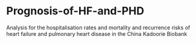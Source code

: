 # Prognosis-of-HF-and-PHD
Analysis for the hospitalisation rates and mortality and recurrence risks of heart failure and pulmonary heart disease in the China Kadoorie Biobank 
